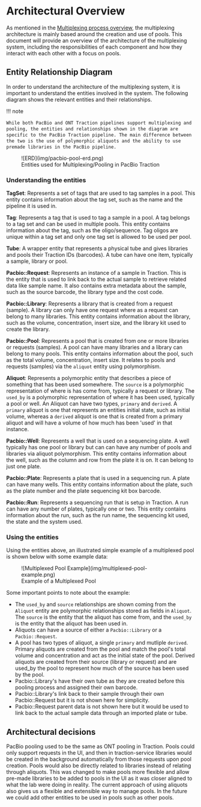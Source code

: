 # Architectural Overview

As mentioned in the [Multiplexing process overview](index.md), the multiplexing architecture is mainly based around the creation and use of pools. This document will provide an overview of the architecture of the multiplexing system, including the responsibilities of each component and how they interact with each other with a focus on pools.

## Entity Relationship Diagram

In order to understand the architecture of the multiplexing system, it is important to understand the entities involved in the system. The following diagram shows the relevant entities and their relationships.

!!! note

    While both PacBio and ONT Traction pipelines support multiplexing and pooling, the entities and relationships shown in the diagram are specific to the PacBio Traction pipeline. The main difference between the two is the use of polymorphic aliquots and the ability to use premade libraries in the PacBio pipeline.

<figure markdown="span">
    ![ERD](img/pacbio-pool-erd.png)
    <figcaption>Entities used for Multiplexing/Pooling in PacBio Traction</figcaption>
</figure>

### Understanding the entities

**TagSet**: Represents a set of tags that are used to tag samples in a pool. This entity contains information about the tag set, such as the name and the pipeline it is used in.

**Tag**: Represents a tag that is used to tag a sample in a pool. A tag belongs to a tag set and can be used in multiple pools. This entity contains information about the tag, such as the oligo/sequence. Tag oligos are unique within a tag set and only one tag set is allowed to be used per pool.

**Tube**: A wrapper entity that represents a physical tube and gives libraries and pools their Traction IDs (barcodes). A tube can have one item, typically a sample, library or pool.

**Pacbio::Request**: Represents an instance of a sample in Traction. This is the entity that is used to link back to the actual sample to retrieve related data like sample name. It also contains extra metadata about the sample, such as the source barcode, the library type and the cost code.

**Pacbio::Library**: Represents a library that is created from a request (sample). A library can only have one request where as a request can belong to many libraries. This entity contains information about the library, such as the volume, concentration, insert size, and the library kit used to create the library.

**Pacbio::Pool**: Represents a pool that is created from one or more libraries or requests (samples). A pool can have many libraries and a library can belong to many pools. This entity contains information about the pool, such as the total volume, concentration, insert size. It relates to pools and requests (samples) via the `aliquot` entity using polymorphism.

**Aliquot**: Represents a polymorphic entity that describes a piece of something that has been used somewhere. The `source` is a polymorphic representation of where is has come from, typically a request or library. The `used_by` is a polymorphic representation of where it has been used, typically a pool or well. An Aliquot can have two types, `primary` and `derived`. A `primary` aliquot is one that represents an entities initial state, such as initial volume, whereas a `derived` aliquot is one that is created from a primary aliquot and will have a volume of how much has been 'used' in that instance.

**Pacbio::Well**: Represents a well that is used on a sequencing plate. A well typically has one pool or library but can can have any number of pools and libraries via aliquot polymorphism. This entity contains information about the well, such as the column and row from the plate it is on. It can belong to just one plate.

**Pacbio::Plate**: Represents a plate that is used in a sequencing run. A plate can have many wells. This entity contains information about the plate, such as the plate number and the plate sequencing kit box barcode.

**Pacbio::Run**: Represents a sequencing run that is setup in Traction. A run can have any number of plates, typically one or two. This entity contains information about the run, such as the run name, the sequencing kit used, the state and the system used.

### Using the entities

Using the entities above, an illustrated simple example of a multiplexed pool is shown below with some example data:

<figure markdown="span">
    ![Multiplexed Pool Example](img/multiplexed-pool-example.png)
    <figcaption>Example of a Multiplexed Pool</figcaption>
</figure>

Some important points to note about the example:

- The `used_by` and `source` relationships are shown coming from the `Aliquot` entity are polymorphic relationships stored as fields in `Aliquot`. The `source` is the entity that the aliquot has come from, and the `used_by` is the entity that the aliquot has been used in.
- Aliquots can have a source of either a `Pacbio::Library` or a `Pacbio::Request`. 
- A pool has two types of aliquot, a single `primary` and mutliple `derived`. Primary aliquots are created from the pool and match the pool's total volume and concentration and act as the initial state of the pool. Derived aliquots are created from their source (library or request) and are used_by the pool to represent how much of the source has been used by the pool.
- Pacbio::Library's have their own tube as they are created before this pooling process and assigned their own barcode.
- Pacbio::Library's link back to their sample through their own Pacbio::Request but it is not shown here for simplicity.
- Pacbio::Request parent data is not shown here but it would be used to link back to the actual sample data through an imported plate or tube.

## Architectural decisions

PacBio pooling used to be the same as ONT pooling in Traction. Pools could only support requests in the UI, and then in traction-service libraries would be created in the background automatically from those requests upon pool creation. Pools would also be directly related to libraries instead of relating through aliquots. This was changed to make pools more flexible and allow pre-made libraries to be added to pools in the UI as it was closer aligned to what the lab were doing in reality. The current approach of using aliquots also gives us a flexible and extensible way to manage pools. In the future we could add other entities to be used in pools such as other pools.
